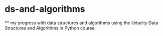 # ds-and-algorithms

** my progress with data structures and algorithms using the Udacity Data Structures and Algorithms in Python course 
